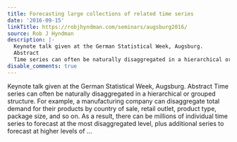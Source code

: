 ```yaml
---
title: Forecasting large collections of related time series
date: '2016-09-15'
linkTitle: https://robjhyndman.com/seminars/augsburg2016/
source: Rob J Hyndman
description: |-
  Keynote talk given at the German Statistical Week, Augsburg.
  Abstract
  Time series can often be naturally disaggregated in a hierarchical or grouped structure. For example, a manufacturing company can disaggregate total demand for their products by country of sale, retail outlet, product type, package size, and so on. As a result, there can be millions of individual time series to forecast at the most disaggregated level, plus additional series to forecast at higher levels of ...
disable_comments: true
---
```

Keynote talk given at the German Statistical Week, Augsburg.
Abstract
Time series can often be naturally disaggregated in a hierarchical or grouped structure. For example, a manufacturing company can disaggregate total demand for their products by country of sale, retail outlet, product type, package size, and so on. As a result, there can be millions of individual time series to forecast at the most disaggregated level, plus additional series to forecast at higher levels of ...
